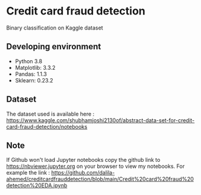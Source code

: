 # Credit card fraud detection
Binary classification on Kaggle dataset
## Developing environment
* Python 3.8
* Matplotlib: 3.3.2
* Pandas: 1.1.3
* Sklearn: 0.23.2
## Dataset
The dataset used is available here : https://www.kaggle.com/shubhamjoshi2130of/abstract-data-set-for-credit-card-fraud-detection/notebooks

## Note
If Github won't load Jupyter notebooks copy the github link
to https://nbviewer.jupyter.org on your browser to view my notebooks.
For example the link : https://github.com/dalila-ahemed/creditcardfrauddetection/blob/main/Credit%20card%20fraud%20detection%20EDA.ipynb
